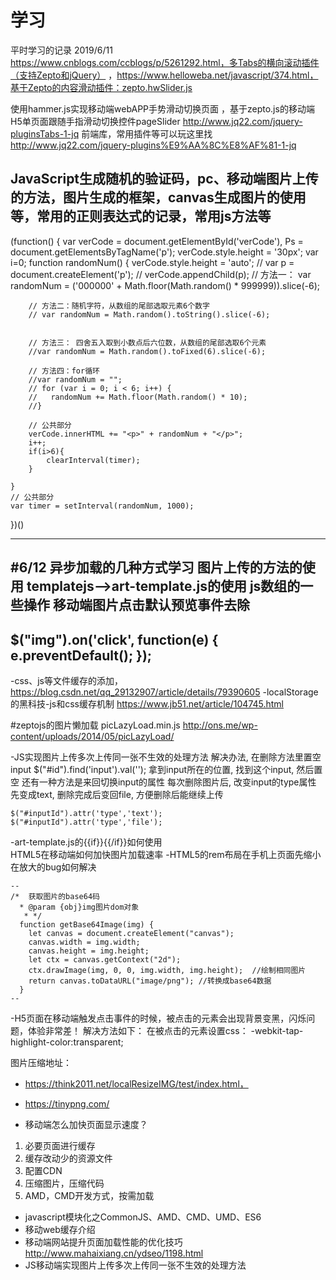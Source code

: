 # 学习
平时学习的记录
2019/6/11
https://www.cnblogs.com/ccblogs/p/5261292.html，多Tabs的横向滚动插件（支持Zepto和jQuery）
，https://www.helloweba.net/javascript/374.html，基于Zepto的内容滑动插件：zepto.hwSlider.js

使用hammer.js实现移动端webAPP手势滑动切换页面
，基于zepto.js的移动端H5单页面跟随手指滑动切换控件pageSlider
http://www.jq22.com/jquery-pluginsTabs-1-jq
前端库，常用插件等可以玩这里找 http://www.jq22.com/jquery-plugins%E9%AA%8C%E8%AF%81-1-jq

JavaScript生成随机的验证码，pc、移动端图片上传的方法，图片生成的框架，canvas生成图片的使用等，常用的正则表达式的记录，常用js方法等
-----
(function() {
    var verCode = document.getElementById('verCode'),
        Ps = document.getElementsByTagName('p');
    verCode.style.height = '30px';
    var i=0; 
    function randomNum() {
        verCode.style.height = 'auto';
        // var p = document.createElement('p');
        // verCode.appendChild(p);
        // 方法一：
        var randomNum = ('000000' + Math.floor(Math.random() * 999999)).slice(-6);

        // 方法二：随机字符，从数组的尾部选取元素6个数字
        // var randomNum = Math.random().toString().slice(-6);


        // 方法三： 四舍五入取到小数点后六位数，从数组的尾部选取6个元素
        //var randomNum = Math.random().toFixed(6).slice(-6); 

        // 方法四：for循环
        //var randomNum = "";
        // for (var i = 0; i < 6; i++) {
        //   randomNum += Math.floor(Math.random() * 10);
        //}

        // 公共部分    
        verCode.innerHTML += "<p>" + randomNum + "</p>";
        i++;
        if(i>6){
            clearInterval(timer); 
        }
        
    }
    // 公共部分
    var timer = setInterval(randomNum, 1000); 
    
})()

-------

#6/12 异步加载的几种方式学习
图片上传的方法的使用
templatejs-->art-template.js的使用
js数组的一些操作
移动端图片点击默认预览事件去除
----
$("img").on('click', function(e) {
     e.preventDefault();
});
----
-css、js等文件缓存的添加，
https://blog.csdn.net/qq_29132907/article/details/79390605
-localStorage的黑科技-js和css缓存机制
https://www.jb51.net/article/104745.html

#zeptojs的图片懒加载 picLazyLoad.min.js
http://ons.me/wp-content/uploads/2014/05/picLazyLoad/

-JS实现图片上传多次上传同一张不生效的处理方法
    解决办法, 在删除方法里置空input
    $("#id").find('input').val('');
    拿到input所在的位置, 找到这个input, 然后置空
    还有一种方法是来回切换input的属性
    每次删除图片后, 改变input的type属性
    先变成text, 删除完成后变回file, 方便删除后能继续上传

    $("#inputId").attr('type','text');
    $("#inputId").attr('type','file');
    
 -art-template.js的{{if}}{{/if}}如何使用   
 HTML5在移动端如何加快图片加载速率
 -HTML5的rem布局在手机上页面先缩小在放大的bug如何解决
    
    --
    /*  获取图片的base64码
      * @param {obj}img图片dom对象
       * */
      function getBase64Image(img) {
        let canvas = document.createElement("canvas");
        canvas.width = img.width;
        canvas.height = img.height;
        let ctx = canvas.getContext("2d");
        ctx.drawImage(img, 0, 0, img.width, img.height);  //绘制相同图片
        return canvas.toDataURL("image/png"); //转换成base64数据
      }
    --
    
-H5页面在移动端触发点击事件的时候，被点击的元素会出现背景变黑，闪烁问题，体验非常差！
解决方法如下：
在被点击的元素设置css：
-webkit-tap-highlight-color:transparent;

图片压缩地址：
- https://think2011.net/localResizeIMG/test/index.html，
- https://tinypng.com/

- 移动端怎么加快页面显示速度？
1. 必要页面进行缓存
2. 缓存改动少的资源文件
3. 配置CDN
4. 压缩图片，压缩代码
5. AMD，CMD开发方式，按需加载

- javascript模块化之CommonJS、AMD、CMD、UMD、ES6
- 移动web缓存介绍 
-  移动端网站提升页面加载性能的优化技巧 http://www.mahaixiang.cn/ydseo/1198.html
- JS移动端实现图片上传多次上传同一张不生效的处理方法

